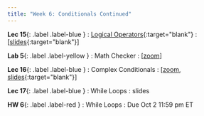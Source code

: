 ```yaml
---
title: "Week 6: Conditionals Continued"
---
```


**Lec 15**{: .label .label-blue }
: [Logical Operators](https://edstem.org/us/courses/60560/lessons/118776/slides/660112){:target="blank"}
  : [[slides](https://drive.google.com/file/d/19v4ReDjcSAQVLmxXCIPD8am8eGKu53Fm/view?usp=sharing){:target="blank"}\]

**Lab 5**{: .label .label-yellow }
: Math Checker
  : [[zoom](https://morganstate.zoom.us/j/91916688161)\]

**Lec 16**{: .label .label-blue }
: Complex Conditionals
  : [[zoom](https://morganstate.zoom.us/j/91916688161), [slides](https://drive.google.com/file/d/1K2QOeXEVILuEj-UmikfUw91SCgXR0UWF/view?usp=sharing){:target="blank"}\]

**Lec 17**{: .label .label-blue }
: While Loops
  : slides

**HW 6**{: .label .label-red }
: While Loops
  : Due Oct 2 11:59 pm ET
